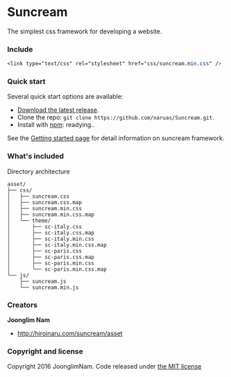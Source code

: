 # Suncream

The simplest css framework for developing a website.


### Include

```css
<link type="text/css" rel="stylesheet" href="css/suncream.min.css" />
```

### Quick start

Several quick start options are available:

* [Download the latest release](https://github.com/naruas/Suncream/archive/master.zip).
* Clone the repo: `git clone https://github.com/naruas/Suncream.git`.
* Install with [npm](https://www.npmjs.com): readying..

See the [Getting started page](http://hiroinaru.com/suncream/asset/) for detail information on suncream framework.


### What's included

Directory architecture

```
asset/
├── css/
│   ├── suncream.css
│   ├── suncream.css.map
│   ├── suncream.min.css
│   ├── suncream.min.css.map
│   └── theme/
│       ├── sc-italy.css
│       ├── sc-italy.css.map
│       ├── sc-italy.min.css
│       ├── sc-italy.min.css.map
│       ├── sc-paris.css
│       ├── sc-paris.css.map
│       ├── sc-paris.min.css
│       └── sc-paris.min.css.map
└── js/
    ├── suncream.js
    └── suncream.min.js
```

### Creators

**Joonglim Nam**

* <http://hiroinaru.com/suncream/asset>


### Copyright and license

Copyright 2016 JoonglimNam. Code released under [the MIT license](https://github.com/naruas/Suncream/blob/master/LICENSE)

